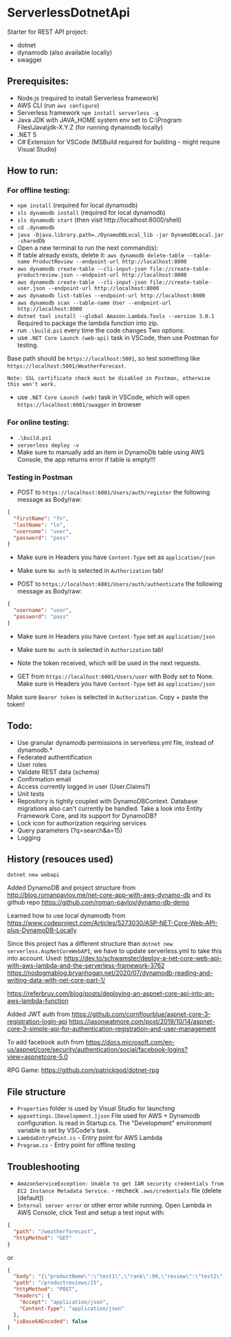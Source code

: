 # ServerlessDotnetApi
Starter for REST API project:
- dotnet
- dynamodb (also available locally)
- swagger

## Prerequisites:
- Node.js (required to install Serverless framework)
- AWS CLI (run ```aws configure```)
- Serverless framework ```npm install serverless -g```
- Java JDK with JAVA_HOME system env set to C:\Program Files\Java\jdk-X.Y.Z (for running dynamodb locally)
- .NET 5
- C# Extension for VSCode (MSBuild required for building - might require Visual Studio)

## How to run:
### For offline testing:
- ```npm install``` (required for local dynamodb)
- ```sls dynamodb install``` (required for local dynamodb)
- ```sls dynamodb start``` (then visit http://localhost:8000/shell)
- ```cd .dynamodb```
- ```java -Djava.library.path=./DynamoDBLocal_lib -jar DynamoDBLocal.jar -sharedDb```
- Open a new terminal to run the next command(s):
- If table already exists, delete it: ```aws dynamodb delete-table --table-name ProductReview --endpoint-url http://localhost:8000```
- ```aws dynamodb create-table --cli-input-json file://create-table-productreview.json --endpoint-url http://localhost:8000```
- ```aws dynamodb create-table --cli-input-json file://create-table-user.json --endpoint-url http://localhost:8000```
- ```aws dynamodb list-tables --endpoint-url http://localhost:8000```
- ```aws dynamodb scan --table-name User --endpoint-url http://localhost:8000```
- ```dotnet tool install --global Amazon.Lambda.Tools --version 3.0.1``` Required to package the lambda function into zip.
- run ```.\build.ps1``` every time the code changes
Two options:
- use ```.NET Core Launch (web-api)``` task in VSCode, then use Postman for testing. 

Base path should be ```https://localhost:5001```, so test something like ```https://localhost:5001/WeatherForecast```.

    Note: SSL certificate check must be disabled in Postman, otherwise this won't work.
- use ```.NET Core Launch (web)``` task in VSCode, which will open ```https://localhost:6001/swagger``` in browser
### For online testing:
- ```.\build.ps1```
- ```serverless deploy -v```
- Make sure to manually add an item in DynamoDb table using AWS Console, the app returns error if table is empty!!!
### Testing in Postman
- POST to ```https://localhost:6001/Users/auth/register``` the following message as Body/raw:
```json
{
  "firstName": "fn",
  "lastName": "ln",
  "username": "user",
  "password": "pass"
}
```

- Make sure in Headers you have ```Content-Type``` set as ```application/json```

- Make sure ```No auth``` is selected in ```Authorization``` tab!

- POST to ```https://localhost:6001/Users/auth/authenticate``` the following message as Body/raw:
```json
{
  "username": "user",
  "password": "pass"
}
```
- Make sure in Headers you have ```Content-Type``` set as ```application/json```

- Make sure ```No auth``` is selected in ```Authorization``` tab!

- Note the token received, which will be used in the next requests.

- GET from ```https://localhost:6001/Users/user``` with Body set to None.
Make sure in Headers you have ```Content-Type``` set as ```application/json```

Make sure ```Bearer token``` is selected in ```Authorization```. Copy + paste the token!

## Todo:
- Use granular dynamodb permissions in serverless.yml file, instead of dynamodb.*
- Federated authentification
- User roles
- Validate REST data (schema)
- Confirmation email
- Access currently logged in user (User.Claims?)
- Unit tests
- Repository is tightly coupled with DynamoDBContext. Database migrations also can't currently be handled. Take a look into Entity Framework Core, and its support for DynamoDB?
- Lock icon for authorization requiring services
- Query parameters (?q=search&a=15)
- Logging

## History (resouces used)
```dotnet new webapi```

Added DynamoDB and project structure from http://blog.romanpavlov.me/net-core-app-with-aws-dynamo-db and its github repo https://github.com/roman-pavlov/dynamo-db-demo

Learned how to use local dynamodb from https://www.codeproject.com/Articles/5273030/ASP-NET-Core-Web-API-plus-DynamoDB-Locally

Since this project has a different structure than ```dotnet new serverless.AspNetCoreWebAPI```, we have to update serverless.yml to take this into account. 
Used:
https://dev.to/schwamster/deploy-a-net-core-web-api-with-aws-lambda-and-the-serverless-framework-3762
https://nodogmablog.bryanhogan.net/2020/07/dynamodb-reading-and-writing-data-with-net-core-part-1/

https://referbruv.com/blog/posts/deploying-an-aspnet-core-api-into-an-aws-lambda-function

Added JWT auth from https://github.com/cornflourblue/aspnet-core-3-registration-login-api https://jasonwatmore.com/post/2019/10/14/aspnet-core-3-simple-api-for-authentication-registration-and-user-management

To add facebook auth from https://docs.microsoft.com/en-us/aspnet/core/security/authentication/social/facebook-logins?view=aspnetcore-5.0

RPG Game: https://github.com/patrickgod/dotnet-rpg

## File structure
- ```Properties``` folder is used by Visual Studio for launching
- ```appsettings.[Development.]json``` File used for AWS + Dynamodb configuration. Is read in Startup.cs. The "Development" environment variable is set by VSCode's task.
- ```LambdaEntryPoint.cs``` - Entry point for AWS Lambda
- ```Program.cs``` - Entry point for offline testing

## Troubleshooting
- ```AmazonServiceException: Unable to get IAM security credentials from EC2 Instance Metadata Service.``` - recheck ```.aws/credentials``` file (delete [default])
- ```Internal server error``` or other error while running. Open Lambda in AWS Console, click Test and setup a test input with:
```json
{
  "path": "/weatherforecast",
  "httpMethod": "GET"
}
```
or
```json
{
  "body": "{\"productName\":\"test1\",\"rank\":99,\"review\":\"test2\",\"reviewOn\":\"2021-02-25T21:20:38.633Z\"}",
  "path": "/productreviews/15",
  "httpMethod": "POST",
  "headers": {
    "Accept": "application/json",
    "Content-Type": "application/json"
  },
  "isBase64Encoded": false
}
```